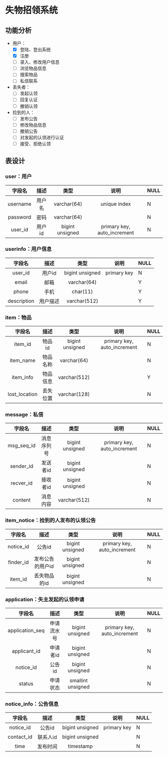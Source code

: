 # 失物招领系统

## 功能分析

- 用户：
    - [x] 登陆、登出系统
    - [x] 注册
    - [ ] 录入、修改用户信息
    - [ ] 浏览物品信息
    - [ ] 搜索物品
    - [ ] 私信联系
- 丢失者：
    - [ ] 发起认领
    - [ ] 回复认证
    - [ ] 撤销认领
- 捡到的人：
    - [ ] 发布公告
    - [ ] 修改物品信息
    - [ ] 撤销公告
    - [ ] 对发起的认领进行认证
    - [ ] 接受、拒绝认领

## 表设计

### user：用户

|字段名|描述|类型|说明|NULL|
|:---:|:---:|:---:|:---:|:---|
|username|用户名|varchar(64)|unique index|N
|password|密码|varchar(64)||N
|user_id|用户id|bigint unsigned|primary key, auto_increment|N

### userinfo：用户信息 

|字段名|描述|类型|说明|NULL|
|:---:|:---:|:---:|:---:|:---|
|user_id|用户id|bigint unsigned|primary key|N
|email|邮箱|varchar(64)||Y
|phone|手机|char(11)||Y
|description|用户描述|varchar(512)||Y

### item：物品

|字段名|描述|类型|说明|NULL|
|:---:|:---:|:---:|:---:|:---|
|item_id|物品id|bigint unsigned|primary key, auto_increment|N
|item_name|物品名称|varchar(64)||N
|item_info|物品信息|varchar(512)||Y
|lost_location|丢失位置|varchar(128)||N

### message：私信 

|字段名|描述|类型|说明|NULL|
|:---:|:---:|:---:|:---:|:---|
|msg_seq_id|消息序列号|bigint unsigned|primary key, auto_increment|N
|sender_id|发送者id|bigint unsigned||N
|recver_id|接收者id|bigint unsigned||N
|content|消息内容|varchar(512)||N

### item_notice：捡到的人发布的认领公告 

|字段名|描述|类型|说明|NULL|
|:---:|:---:|:---:|:---:|:---|
|notice_id|公告id|bigint unsigned|primary key, auto_increment|N
|finder_id|发布公告的用户id|bigint unsigned||N
|item_id|丢失物品的id|bigint unsigned||N

### application：失主发起的认领申请 

|字段名|描述|类型|说明|NULL|
|:---:|:---:|:---:|:---:|:---|
|application_seq|申请流水号|bigint unsigned|primary key, auto_increment|N
|applicant_id|申请者id|bigint unsigned||N
|notice_id|公告id|bigint unsigned||N
|status|申请状态|smallint unsigned||N

### notice_info：公告信息

|字段名|描述|类型|说明|NULL|
|:---:|:---:|:---:|:---:|:---|
|notice_id|公告id|bigint unsigned|primary key|N
|contact_id|联系人id|bigint unsigned||N
|time|发布时间|timestamp||N
